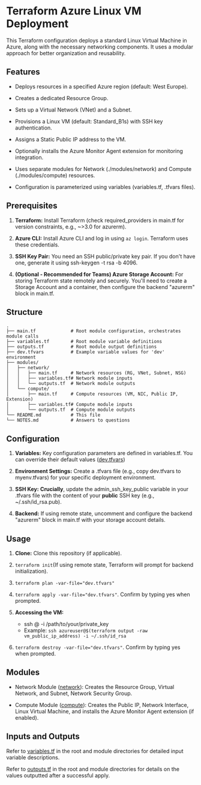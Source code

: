 Terraform Azure Linux VM Deployment
===================================

This Terraform configuration deploys a standard Linux Virtual Machine  in Azure, along with the necessary networking components. It uses a modular approach for better organization and reusability.

Features
--------

*   Deploys resources in a specified Azure region (default: West Europe).

*   Creates a dedicated Resource Group.

*   Sets up a Virtual Network (VNet) and a Subnet.

*   Provisions a Linux VM (default: Standard\_B1s) with SSH key authentication.

*   Assigns a Static Public IP address to the VM.

*   Optionally installs the Azure Monitor Agent extension for monitoring integration.

*   Uses separate modules for Network (./modules/network) and Compute (./modules/compute) resources.

*   Configuration is parameterized using variables (variables.tf, .tfvars files).


Prerequisites
-------------

1.  **Terraform:** Install Terraform (check required\_providers in main.tf for version constraints, e.g., ~>3.0 for azurerm).

2.  **Azure CLI:** Install Azure CLI and log in using `az login`. Terraform uses these credentials.

3.  **SSH Key Pair:** You need an SSH public/private key pair. If you don't have one, generate it using ssh-keygen -t rsa -b 4096.

4.  **(Optional - Recommended for Teams) Azure Storage Account:** For storing Terraform state remotely and securely. You'll need to create a Storage Account and a container, then configure the backend "azurerm" block in main.tf.


Structure
---------

```   
.  
├── main.tf             # Root module configuration, orchestrates module calls  
├── variables.tf        # Root module variable definitions  
├── outputs.tf          # Root module output definitions  
├── dev.tfvars          # Example variable values for 'dev' environment  
├── modules/  
│   ├── network/  
│   │   ├── main.tf     # Network resources (RG, VNet, Subnet, NSG)  
│   │   ├── variables.tf# Network module inputs  
│   │   └── outputs.tf  # Network module outputs  
│   └── compute/  
│       ├── main.tf     # Compute resources (VM, NIC, Public IP, Extension)  
│       ├── variables.tf# Compute module inputs  
│       └── outputs.tf  # Compute module outputs  
└── README.md           # This file   
└── NOTES.md            # Answers to questions
```

Configuration
-------------

1.  **Variables:** Key configuration parameters are defined in variables.tf. You can override their default values ([dev.tfvars](dev.tfvars))

2.  **Environment Settings:** Create a .tfvars file (e.g., copy dev.tfvars to myenv.tfvars) for your specific deployment environment.

3.  **SSH Key:** **Crucially**, update the admin\_ssh\_key\_public variable in your .tfvars file with the content of your **public** SSH key (e.g., ~/.ssh/id\_rsa.pub).

4.  **Backend:** If using remote state, uncomment and configure the backend "azurerm" block in main.tf with your storage account details.


Usage
-----

1.  **Clone:** Clone this repository (if applicable).

2.  `terraform init`(If using remote state, Terraform will prompt for backend initialization).

3.  `terraform plan -var-file="dev.tfvars"`

4.  `terraform apply -var-file="dev.tfvars"`. Confirm by typing yes when prompted.

5. **Accessing the VM:**

    *   ssh @ -i /path/to/your/private\_key 
    * Example: `ssh azureuser@$(terraform output -raw vm_public_ip_address) -i ~/.ssh/id_rsa`

6. `terraform destroy -var-file="dev.tfvars"`. Confirm by typing yes when prompted.


Modules
-------

*   Network Module ([network](modules/network)): Creates the Resource Group, Virtual Network, and Subnet, Network Security Group.

*   Compute Module ([compute](modules/compute)): Creates the Public IP, Network Interface, Linux Virtual Machine, and installs the Azure Monitor Agent extension (if enabled).


Inputs and Outputs
------------------

Refer to [variables.tf](variables.tf) in the root and module directories for detailed input variable descriptions.

Refer to [outputs.tf](outputs.tf) in the root and module directories for details on the values outputted after a successful apply.